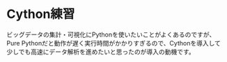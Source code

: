 # Cython練習
ビッグデータの集計・可視化にPythonを使いたいことがよくあるのですが、Pure Pythonだと動作が遅く実行時間がかかりすぎるので、Cythonを導入して少しでも高速にデータ解析を進めたいと思ったのが導入の動機です。


